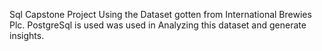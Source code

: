 Sql Capstone Project Using the Dataset gotten from International Brewies Plc. PostgreSql is used was used in Analyzing this dataset and generate insights.
